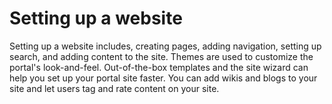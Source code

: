 # Setting up a website


Setting up a website includes, creating pages, adding navigation, setting up search, and adding content to the site. Themes are used to customize the portal's look-and-feel. Out-of-the-box templates and the site wizard can help you set up your portal site faster. You can add wikis and blogs to your site and let users tag and rate content on your site.

<!--- 
-   **[Website building blocks](../create_sites/website_building_blocks/index.md)**  
Unless you are familiar with the HCL Digital Experience and HCL Web Content Manager website model, review the building blocks. Building blocks are the different parts that make up the website framework, such as pages, navigation, themes, content, content libraries, and more.
-   **[Creating reusable assets](../create_sites/create_reusable_assets/index.md)**  
Use reusable assets to store or generate content that is used in more than one place in your website.
-   **[Building the website](../create_sites/building_website/index.md)**  
Building a website includes creating libraries, pages, and web content. You also create links and navigation to your content, and assign access to different types of users, such as editors and viewers.
-   **[Authoring tools](../create_sites/authoring_tools/index.md)**  
There are multiple ways to create and manage content including using the site toolbar, inline editing, and the authoring portlet.
-   **[Preparing for content authors](../create_sites/site_prep_content_author/index.md)**  
Before content authors can create content you must prepare your site to be ready for content creation, including preparing the site toolbar, enabling inline editing, and creating templates.
-   **[Developing and managing content](../create_sites/developing_managing_content/index.md)**  
Use these tools and processes to develop and manage your website.
-   **[Delivering web content](../create_sites/)**  
 The type of delivery method you use to deliver web content to your viewers depend on the type of content that is being delivered, and the type of viewers your website is intended for.
-   **[Vanity URLs](../wcm/vanity_urls.md)**  
You can associate vanity URLs with portal pages and labels. Vanity URLs are short URLs that people can easily remember. They are shorter than full HCL Portal URLs. They are sometimes also called marketing URLs. You can publish vanity URLs for marketing campaigns through different channels, such as email or print. This way, you can use vanity URLs to direct customers to a specific portal page or content item. Interested site visitors who want to view your campaign can then remember or copy the short vanity URL and type it into the browser address field.
-   **[Social rendering](../social/soc_rendr_ovu.md)**  
HCL Digital Experience page editors can use social rendering to feature social data that is hosted on a remote HCL Connections server in the context of portal pages.
-   **[Setting up marketing campaigns](site_market.md)**  
Use these tools and features to setup marketing campaigns for your website.
-   **[HCL Web Content Manager Multilingual Solution](../wcm/wcm_mls.md)**  
The Web Content Manager Multilingual Solution is a set of tools that are used to manage translated versions of localized and regionalized websites. --->



